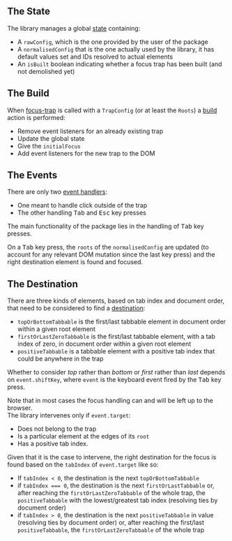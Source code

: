 ## The State

The library manages a global [state](https://github.com/DaviDevMod/focus-trap/blob/main/packages/focus-trap/src/state.ts) containing:

- A `rawConfig`, which is the one provided by the user of the package
- A `normalisedConfig` that is the one actually used by the library, it has default values set and IDs resolved to actual elements
- An `isBuilt` boolean indicating whether a focus trap has been built (and not demolished yet)

## The Build

When [focus-trap](https://github.com/DaviDevMod/focus-trap/blob/main/packages/focus-trap/src/index.ts) is called with a `TrapConfig` (or at least the `Roots`) a [build](https://github.com/DaviDevMod/focus-trap/blob/main/packages/focus-trap/src/trap-actions.ts) action is performed:

- Remove event listeners for an already existing trap
- Update the global state
- Give the `initialFocus`
- Add event listeners for the new trap to the DOM

## The Events

There are only two [event handlers](https://github.com/DaviDevMod/focus-trap/blob/main/packages/focus-trap/src/events.ts):

- One meant to handle click outside of the trap
- The other handling <kbd>Tab</kbd> and <kbd>Esc</kbd> key presses

The main functionality of the package lies in the handling of <kbd>Tab</kbd> key presses.

On a <kbd>Tab</kbd> key press, the `roots` of the `normalisedConfig` are updated (to account for any relevant DOM mutation since the last key press) and the right destination element is found and focused.

## The Destination

There are three kinds of elements, based on tab index and document order, that need to be considered to find a [destination](https://github.com/DaviDevMod/focus-trap/blob/main/packages/focus-trap/src/destination.ts):

- `topOrBottomTabbable` is the first/last tabbable element in document order within a given root element
- `firstOrLastZeroTabbable` is the first/last tabbable element, with a tab index of zero, in document order within a given root element
- `positiveTabbable` is a tabbable element with a positive tab index that could be anywhere in the trap

Whether to consider _top_ rather than _bottom_ or _first_ rather than _last_ depends on `event.shiftKey`, where `event` is the keyboard event fired by the <kbd>Tab</kbd> key press.

Note that in most cases the focus handling can and will be left up to the browser.  
The library intervenes only if `event.target`:

- Does not belong to the trap
- Is a particular element at the edges of its `root`
- Has a positive tab index.

Given that it is the case to intervene, the right destination for the focus is found based on the `tabIndex` of `event.target` like so:

- If `tabIndex < 0`, the destination is the next `topOrBottomTabbable`
- if `tabIndex === 0`, the destination is the next `firstOrLastTabbable` or, after reaching the `firstOrLastZeroTabbable` of the whole trap, the `positiveTabbable` with the lowest/greatest tab index (resolving ties by document order)
- if `tabIndex > 0`, the destination is the next `positiveTabbable` in value (resolving ties by document order) or, after reaching the first/last `positiveTabbable`, the `firstOrLastZeroTabbable` of the whole trap
